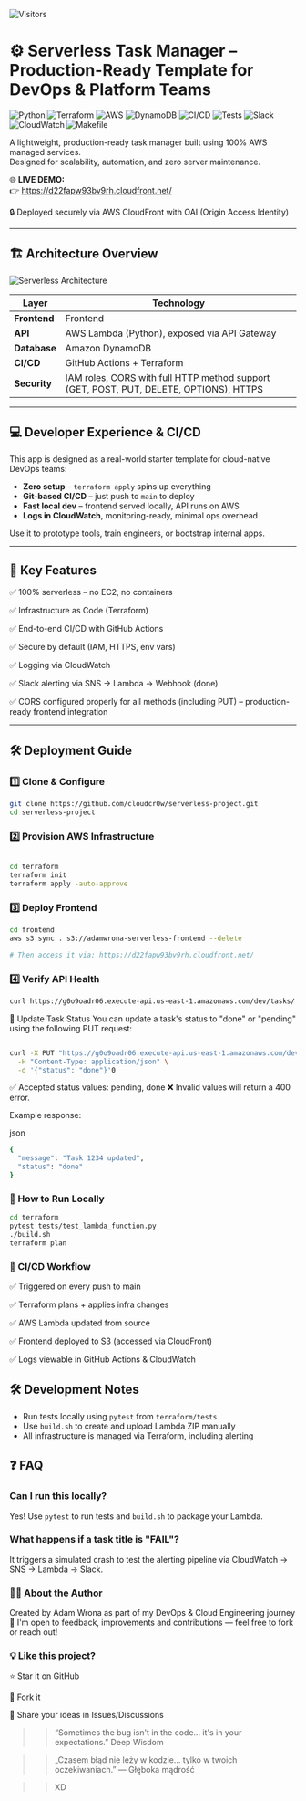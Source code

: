 ![Visitors](https://visitor-badge.laobi.icu/badge?page_id=cloudcr0w.sentiment-analyzer-devops)

# ⚙️ Serverless Task Manager – Production-Ready Template for DevOps & Platform Teams

![Python](https://img.shields.io/badge/Python-3.10-blue?logo=python)
![Terraform](https://img.shields.io/badge/Terraform-1.5%2B-623CE4?logo=terraform)
![AWS](https://img.shields.io/badge/AWS-Lambda-orange?logo=amazon-aws)
![DynamoDB](https://img.shields.io/badge/DB-DynamoDB-4053D6?logo=amazon-aws)
![CI/CD](https://img.shields.io/badge/GitHub_Actions-Automated-blue?logo=github-actions)
![Tests](https://img.shields.io/badge/Pytest-Covered-green?logo=pytest)
![Slack](https://img.shields.io/badge/Slack-Alerting-4A154B?logo=slack)
![CloudWatch](https://img.shields.io/badge/Observability-CloudWatch-informational?logo=amazon-aws)
![Makefile](https://img.shields.io/badge/Makefile-Supported-0277BD?logo=gnu)

A lightweight, production-ready task manager built using 100% AWS managed services.  
Designed for scalability, automation, and zero server maintenance.

🌐 **LIVE DEMO:**  
👉 https://d22fapw93bv9rh.cloudfront.net/

🔒 Deployed securely via AWS CloudFront with OAI (Origin Access Identity)

---

## 🏗 Architecture Overview

![Serverless Architecture](./serverless_task.png)

| Layer        | Technology                                                                             |
|--------------|----------------------------------------------------------------------------------------|
| **Frontend** | Frontend | HTML/CSS/JS (vanilla), hosted on Amazon S3 via CloudFront (HTTPS)           |
| **API**      | AWS Lambda (Python), exposed via API Gateway                                           |
| **Database** | Amazon DynamoDB                                                                        |
| **CI/CD**    | GitHub Actions + Terraform                                                             |
| **Security** | IAM roles, CORS with full HTTP method support (GET, POST, PUT, DELETE, OPTIONS), HTTPS |


---

## 💻 Developer Experience & CI/CD

This app is designed as a real-world starter template for cloud-native DevOps teams:

- **Zero setup** – `terraform apply` spins up everything  
- **Git-based CI/CD** – just push to `main` to deploy  
- **Fast local dev** – frontend served locally, API runs on AWS  
- **Logs in CloudWatch**, monitoring-ready, minimal ops overhead  

Use it to prototype tools, train engineers, or bootstrap internal apps.

---

## 🔑 Key Features

✅ 100% serverless – no EC2, no containers  

✅ Infrastructure as Code (Terraform)  

✅ End-to-end CI/CD with GitHub Actions  

✅ Secure by default (IAM, HTTPS, env vars)  

✅ Logging via CloudWatch  

✅ Slack alerting via SNS → Lambda → Webhook (done)

✅ CORS configured properly for all methods (including PUT) – production-ready frontend integration

---

## 🛠 Deployment Guide

### 1️⃣ Clone & Configure

```bash
git clone https://github.com/cloudcr0w/serverless-project.git
cd serverless-project
```

### 2️⃣ Provision AWS Infrastructure

```bash

cd terraform
terraform init
terraform apply -auto-approve
```

### 3️⃣ Deploy Frontend

```bash
cd frontend
aws s3 sync . s3://adamwrona-serverless-frontend --delete

# Then access it via: https://d22fapw93bv9rh.cloudfront.net/

```

### 4️⃣ Verify API Health

```bash
curl https://g0o9oadr06.execute-api.us-east-1.amazonaws.com/dev/tasks/
```

🔁 Update Task Status
You can update a task's status to "done" or "pending" using the following PUT request:

```bash

curl -X PUT "https://g0o9oadr06.execute-api.us-east-1.amazonaws.com/dev/tasks/<TASK_ID>" \
  -H "Content-Type: application/json" \
  -d '{"status": "done"}'0
```
✅ Accepted status values: pending, done
❌ Invalid values will return a 400 error.

Example response:

json

```bash
{
  "message": "Task 1234 updated",
  "status": "done"
}
```

### 🚀 How to Run Locally

```bash
cd terraform
pytest tests/test_lambda_function.py
./build.sh
terraform plan
```

### 🔁 CI/CD Workflow

✅ Triggered on every push to main

✅ Terraform plans + applies infra changes

✅ AWS Lambda updated from source

✅ Frontend deployed to S3 (accessed via CloudFront)

✅ Logs viewable in GitHub Actions & CloudWatch

## 🛠️ Development Notes

- Run tests locally using `pytest` from `terraform/tests`
- Use `build.sh` to create and upload Lambda ZIP manually
- All infrastructure is managed via Terraform, including alerting

## ❓ FAQ

### Can I run this locally?
Yes! Use `pytest` to run tests and `build.sh` to package your Lambda.

### What happens if a task title is "FAIL"?
It triggers a simulated crash to test the alerting pipeline via CloudWatch → SNS → Lambda → Slack.


### 👨‍💻 About the Author
Created by Adam Wrona as part of my DevOps & Cloud Engineering journey 🚀
I'm open to feedback, improvements and contributions — feel free to fork or reach out!

### 💡 Like this project?

⭐ Star it on GitHub

🍴 Fork it

🧠 Share your ideas in Issues/Discussions



>> “Sometimes the bug isn't in the code... it's in your expectations.”
>> Deep Wisdom

>> „Czasem błąd nie leży w kodzie… tylko w twoich oczekiwaniach.”
>> — Głęboka mądrość

>> XD
